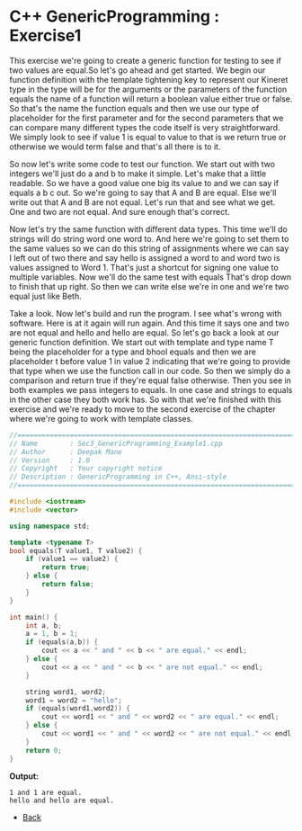 # C++ GenericProgramming : Exercise1

This exercise we're going to create a generic function for testing to see if two values are equal.So let's go ahead and get started. We begin our function definition with the template tightening key to represent our Kineret type in the type will be for the arguments or the parameters of the function equals the name of a function will return a boolean value either true or false.
So that's the name the function equals and then we use our type of placeholder for the first parameter and for the second parameters that we can compare many different types the code itself is very straightforward. We simply look to see if value 1 is equal to value to that is we return true or otherwise we would term false and that's all there is to it.

So now let's write some code to test our function. We start out with two integers we'll just do a and b to make it simple. Let's make that a little readable. So we have a good value one big its value to and we can say if equals a b c out. So we're going to say that A and B are equal. Else we'll write out that A and B are not equal. Let's run that and see what we get. One and two are not equal. And sure enough that's correct.

Now let's try the same function with different data types. This time we'll do strings will do string word one word to. And here we're going to set them to the same values so we can do this string of assignments where we can say I left out of two there and say hello is assigned a word to and word two is values assigned to Word 1. That's just a shortcut for signing one value to multiple variables. Now we'll do the same test with equals That's drop down to finish that up right. So then we can write else we're in one and we're two equal just like Beth.

Take a look. Now let's build and run the program. I see what's wrong with software. Here is at it again will run again. And this time it says one and two are not equal and hello and hello are equal. So let's go back a look at our generic function definition.
We start out with template and type name T being the placeholder for a type and bhool equals and then we are placeholder t before value 1 in value 2 indicating that we're going to provide that type when we use the function call in our code. So then we simply do a comparison and return true if they're equal false otherwise. Then you see in both examples we pass integers to equals. In one case and strings to equals in the other case they both work has. So with that we're finished with this exercise and we're ready to move to the second exercise of the chapter where we're going to work with template classes.

```cpp
//============================================================================
// Name        : Sec3_GenericProgramming_Example1.cpp
// Author      : Deepak Mane
// Version     : 1.0
// Copyright   : Your copyright notice
// Description : GenericProgramming in C++, Ansi-style
//============================================================================

#include <iostream>
#include <vector>

using namespace std;

template <typename T>
bool equals(T value1, T value2) {
	if (value1 == value2) {
		return true;
	} else {
		return false;
	}
}

int main() {
	int a, b;
	a = 1, b = 1;
	if (equals(a,b)) {
		cout << a << " and " << b << " are equal." << endl;
	} else {
		cout << a << " and " << b << " are not equal." << endl;
	}

	string word1, word2;
	word1 = word2 = "hello";
	if (equals(word1,word2)) {
		cout << word1 << " and " << word2 << " are equal." << endl;
	} else {
		cout << word1 << " and " << word2 << " are not equal." << endl;
	}
	return 0;
}
```
__Output:__
```
1 and 1 are equal.
hello and hello are equal.
```

- [Back](./README.MD)
